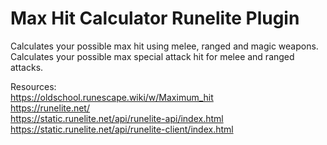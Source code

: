 # Max Hit Calculator Runelite Plugin
Calculates your possible max hit using melee, ranged and magic weapons.
Calculates your possible max special attack hit for melee and ranged attacks.

Resources: <br>
https://oldschool.runescape.wiki/w/Maximum_hit <br>
https://runelite.net/ <br>
https://static.runelite.net/api/runelite-api/index.html <br>
https://static.runelite.net/api/runelite-client/index.html <br>
